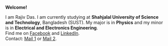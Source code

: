**Welcome!**

I am Rajiv Das. I am currently studying at **Shahjalal University of
Science and Technology**, Bangladesh (SUST). My major is in **Physics**
and my minor is in **Electrical and Electronics Engineering**.  
Find me on [Facebook](https://www.facebook.com/sudipto.borun.666) and
[LinkedIn](https://www.linkedin.com/in/rajiv-das-661868251/).  
Contact: [Mail 1](mailto:rajiv.sust.15@gmail.com) or [Mail
2](mailto:rajiv36@student.sust.edu).
